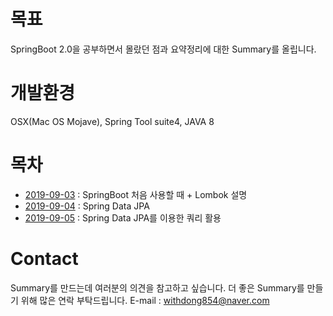# 목표

SpringBoot 2.0을 공부하면서 몰랐던 점과 요약정리에 대한 Summary를 올립니다.

# 개발환경

OSX(Mac OS Mojave), Spring Tool suite4, JAVA 8 

# 목차 

- [2019-09-03](https://github.com/Djunnni/Springboot-Summary/blob/master/2019-09-03.md) : SpringBoot 처음 사용할 때 + Lombok 설명
- [2019-09-04](https://github.com/Djunnni/Springboot-Summary/blob/master/2019-09-04.md) : Spring Data JPA 
- [2019-09-05](https://github.com/Djunnni/Springboot-Summary/blob/master/2019-09-05.md) : Spring Data JPA를 이용한 쿼리 활용

# Contact

Summary를 만드는데 여러분의 의견을 참고하고 싶습니다. 더 좋은 Summary를 만들기 위해 많은 연락 부탁드립니다.
E-mail : withdong854@naver.com
